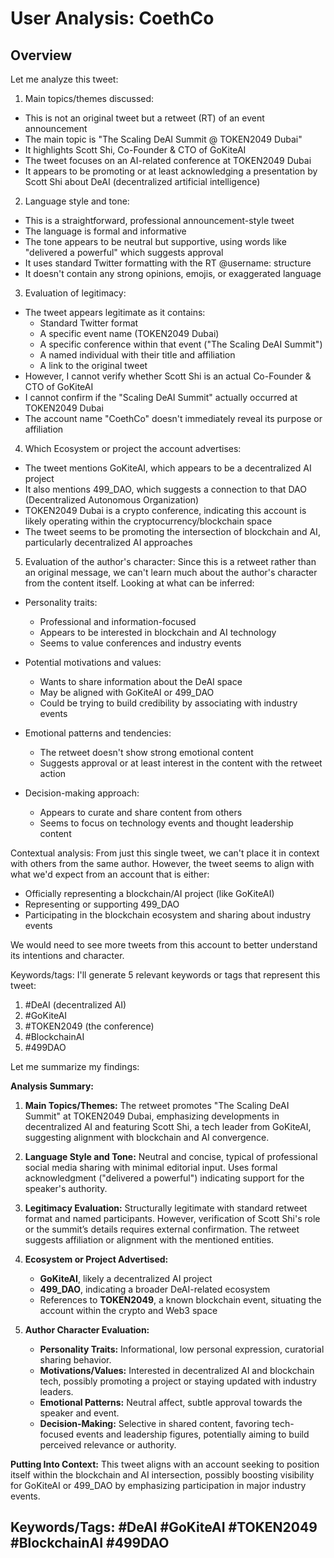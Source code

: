 # User Analysis: CoethCo

## Overview

<think>
Let me analyze this tweet:

1. Main topics/themes discussed:
- This is not an original tweet but a retweet (RT) of an event announcement
- The main topic is "The Scaling DeAI Summit @ TOKEN2049 Dubai"
- It highlights Scott Shi, Co-Founder & CTO of GoKiteAI
- The tweet focuses on an AI-related conference at TOKEN2049 Dubai
- It appears to be promoting or at least acknowledging a presentation by Scott Shi about DeAI (decentralized artificial intelligence)

2. Language style and tone:
- This is a straightforward, professional announcement-style tweet
- The language is formal and informative
- The tone appears to be neutral but supportive, using words like "delivered a powerful" which suggests approval
- It uses standard Twitter formatting with the RT @username: structure
- It doesn't contain any strong opinions, emojis, or exaggerated language

3. Evaluation of legitimacy:
- The tweet appears legitimate as it contains:
  - Standard Twitter format
  - A specific event name (TOKEN2049 Dubai)
  - A specific conference within that event ("The Scaling DeAI Summit")
  - A named individual with their title and affiliation
  - A link to the original tweet
- However, I cannot verify whether Scott Shi is an actual Co-Founder & CTO of GoKiteAI
- I cannot confirm if the "Scaling DeAI Summit" actually occurred at TOKEN2049 Dubai
- The account name "CoethCo" doesn't immediately reveal its purpose or affiliation

4. Which Ecosystem or project the account advertises:
- The tweet mentions GoKiteAI, which appears to be a decentralized AI project
- It also mentions 499_DAO, which suggests a connection to that DAO (Decentralized Autonomous Organization)
- TOKEN2049 Dubai is a crypto conference, indicating this account is likely operating within the cryptocurrency/blockchain space
- The tweet seems to be promoting the intersection of blockchain and AI, particularly decentralized AI approaches

5. Evaluation of the author's character:
Since this is a retweet rather than an original message, we can't learn much about the author's character from the content itself. Looking at what can be inferred:

- Personality traits: 
  * Professional and information-focused
  * Appears to be interested in blockchain and AI technology
  * Seems to value conferences and industry events

- Potential motivations and values:
  * Wants to share information about the DeAI space
  * May be aligned with GoKiteAI or 499_DAO
  * Could be trying to build credibility by associating with industry events

- Emotional patterns and tendencies:
  * The retweet doesn't show strong emotional content
  * Suggests approval or at least interest in the content with the retweet action

- Decision-making approach:
  * Appears to curate and share content from others
  * Seems to focus on technology events and thought leadership content

Contextual analysis:
From just this single tweet, we can't place it in context with others from the same author. However, the tweet seems to align with what we'd expect from an account that is either:
- Officially representing a blockchain/AI project (like GoKiteAI)
- Representing or supporting 499_DAO
- Participating in the blockchain ecosystem and sharing about industry events

We would need to see more tweets from this account to better understand its intentions and character.

Keywords/tags:
I'll generate 5 relevant keywords or tags that represent this tweet:
1. #DeAI (decentralized AI)
2. #GoKiteAI
3. #TOKEN2049 (the conference)
4. #BlockchainAI
5. #499DAO

Let me summarize my findings:
</think>

**Analysis Summary:**

1. **Main Topics/Themes:**
   The retweet promotes "The Scaling DeAI Summit" at TOKEN2049 Dubai, emphasizing developments in decentralized AI and featuring Scott Shi, a tech leader from GoKiteAI, suggesting alignment with blockchain and AI convergence.

2. **Language Style and Tone:**
   Neutral and concise, typical of professional social media sharing with minimal editorial input. Uses formal acknowledgment ("delivered a powerful") indicating support for the speaker's authority.

3. **Legitimacy Evaluation:**
   Structurally legitimate with standard retweet format and named participants. However, verification of Scott Shi's role or the summit’s details requires external confirmation. The retweet suggests affiliation or alignment with the mentioned entities.

4. **Ecosystem or Project Advertised:**
   - **GoKiteAI**, likely a decentralized AI project
   - **499_DAO**, indicating a broader DeAI-related ecosystem
   - References to **TOKEN2049**, a known blockchain event, situating the account within the crypto and Web3 space

5. **Author Character Evaluation:**
   - **Personality Traits:** Informational, low personal expression, curatorial sharing behavior.
   - **Motivations/Values:** Interested in decentralized AI and blockchain tech, possibly promoting a project or staying updated with industry leaders.
   - **Emotional Patterns:** Neutral affect, subtle approval towards the speaker and event.
   - **Decision-Making:** Selective in shared content, favoring tech-focused events and leadership figures, potentially aiming to build perceived relevance or authority.

**Putting Into Context:**
This tweet aligns with an account seeking to position itself within the blockchain and AI intersection, possibly boosting visibility for GoKiteAI or 499_DAO by emphasizing participation in major industry events.

**Keywords/Tags:**
#DeAI #GoKiteAI #TOKEN2049 #BlockchainAI #499DAO
---
